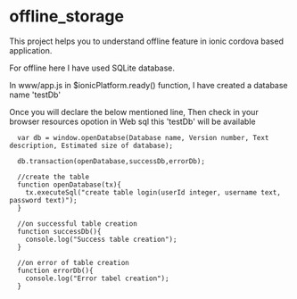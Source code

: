 # offline_storage
This project helps you to understand offline feature in ionic cordova based application.

For offline here I have used SQLite database.

In www/app.js in $ionicPlatform.ready() function, I have created a database name 'testDb'

Once you will declare the below mentioned line, Then check in your browser resources opotion in Web sql this 'testDb' will be available

      var db = window.openDatabse(Database name, Version number, Text description, Estimated size of database);
      
      db.transaction(openDatabase,successDb,errorDb);
      
      //create the table
      function openDatabase(tx){
      	tx.executeSql("create table login(userId integer, username text, password text)");
      }
      
      //on successful table creation
      function successDb(){
      	console.log("Success table creation");
      }
      
      //on error of table creation
      function errorDb(){
      	console.log("Error tabel creation");
      }
      
